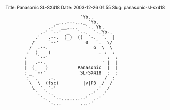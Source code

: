 Title: Panasonic SL-SX418
Date: 2003-12-26 01:55
Slug: panasonic-sl-sx418

<pre>
                            `Yb..        
                   _...---..._ `Yb.       
                .-'  __....   `-. Yb.     
             .-' `--'  _   `--.  `-.Yb-.   
           .'   .--.  (_)  ()  `-.  `.  |  
          /     `--'          0   `.  \/  
         /  .--.                 o  \  \
        :  (    )                  . :  :
       :    `--'                      :  :
       |   .--.                     ' |  |
       |  (    )           Panasonic  |  |
       : _ `--'             SL-SX418  :  :
        : `.    .-.                  /  :
         \  \  (fsc)         |v|P3  /  /
          \  `. `-'               .'  /
           `.  `-.             .-'  .'
             `-.  `--.......--'  .-'
                `-..._______...-'
</pre>


